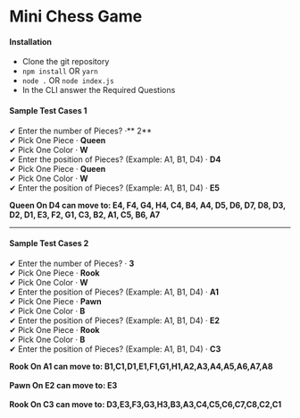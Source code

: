 # Mini Chess Game

#### Installation

-   Clone the git repository
-   `npm install` OR `yarn`
-   `node .` OR `node index.js`
-   In the CLI answer the Required Questions

#### Sample Test Cases 1

✔ Enter the number of Pieces? ·** 2** <br/>
✔ Pick One Piece · **Queen** <br/>
✔ Pick One Color · **W** <br/>
✔ Enter the position of Pieces? (Example: A1, B1, D4) · **D4** <br/>
✔ Pick One Piece · **Queen** <br/>
✔ Pick One Color · **W** <br/>
✔ Enter the position of Pieces? (Example: A1, B1, D4) · **E5** <br/>

**Queen On D4 can move to: E4, F4, G4, H4, C4, B4, A4, D5, D6, D7, D8, D3, D2, D1, E3, F2, G1, C3, B2, A1, C5, B6, A7**

---

#### Sample Test Cases 2

✔ Enter the number of Pieces? · **3**<br/>
✔ Pick One Piece · **Rook**<br/>
✔ Pick One Color · **W**<br/>
✔ Enter the position of Pieces? (Example: A1, B1, D4) · **A1**<br/>
✔ Pick One Piece · **Pawn**<br/>
✔ Pick One Color · **B**<br/>
✔ Enter the position of Pieces? (Example: A1, B1, D4) · **E2**<br/>
✔ Pick One Piece · **Rook**<br/>
✔ Pick One Color · **B**<br/>
✔ Enter the position of Pieces? (Example: A1, B1, D4) · **C3**<br/>

**Rook On A1 can move to: B1,C1,D1,E1,F1,G1,H1,A2,A3,A4,A5,A6,A7,A8**<br/><br/>
**Pawn On E2 can move to: E3**<br/><br/>
**Rook On C3 can move to: D3,E3,F3,G3,H3,B3,A3,C4,C5,C6,C7,C8,C2,C1**
